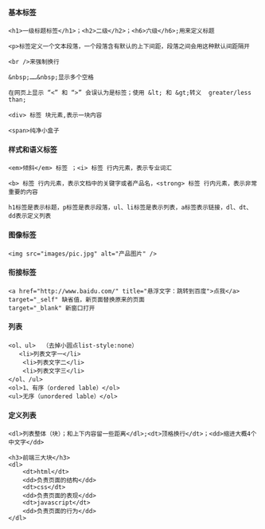 #### 基本标签

```
<h1>一级标题标签</h1>；<h2>二级</h2>；<h6>六级</h6>;用来定义标题
```

```
<p>标签定义一个文本段落，一个段落含有默认的上下间距，段落之间会用这种默认间距隔开
```

```
<br />来强制换行
```

```
&nbsp;……&nbsp;显示多个空格
```

```
在网页上显示 “<” 和 “>” 会误认为是标签；使用 &lt; 和 &gt;转义  greater/less than;

```

```
<div> 标签 块元素,表示一块内容
```

```
<span>纯净小盒子
```

#### 样式和语义标签

```
<em>倾斜</em> 标签 ；<i> 标签 行内元素，表示专业词汇
```

```
<b> 标签 行内元素，表示文档中的关键字或者产品名，<strong> 标签 行内元素，表示非常重要的内容
```

```
h1标签是表示标题，p标签是表示段落，ul、li标签是表示列表，a标签表示链接，dl、dt、dd表示定义列表
```

#### 图像标签

```
<img src="images/pic.jpg" alt="产品图片" />
```

#### 衔接标签

```
<a href="http://www.baidu.com/" title="悬浮文字：跳转到百度">点我</a>
target="_self" 缺省值，新页面替换原来的页面
target="_blank" 新窗口打开
```

#### 列表

```
<ol、ul>  （去掉小圆点list-style:none）
   <li>列表文字一</li>
    <li>列表文字二</li>
    <li>列表文字三</li>
</ol、/ul>
<ol>1、有序（ordered lable）</ol>
<ul>无序（unordered lable）</ol>
```

#### 定义列表

```
<dl>列表整体（块）；和上下内容留一些距离</dl>;<dt>顶格换行</dt>；<dd>缩进大概4个中文字</dd>
```

```
<h3>前端三大块</h3>
<dl>
    <dt>html</dt>
    <dd>负责页面的结构</dd>
    <dt>css</dt>
    <dd>负责页面的表现</dd>
    <dt>javascript</dt>
    <dd>负责页面的行为</dd>
</dl>
```

